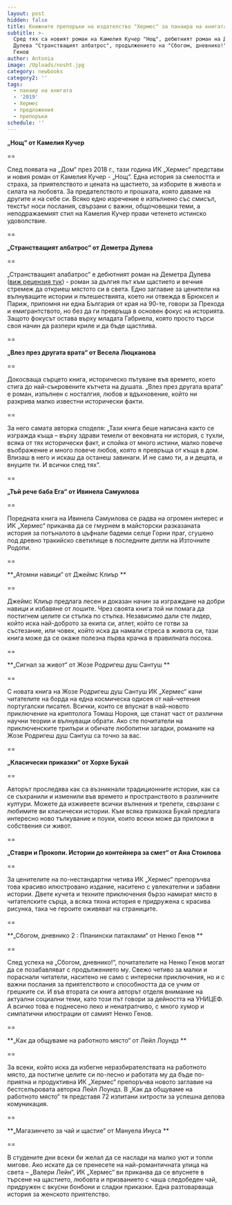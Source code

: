 ```yaml
---
layout: post
hidden: false
title: Книжните препоръки на издателство "Хермес" за панаира на книгата 2019
subtitle: >-
  Сред тях са новият роман на Камелия Кучер "Нощ", дебютният роман на Деметра
  Дулева "Странстващият албатрос", продължението на "Сбогом, дневнико!" на Ненко
  Генов
author: Antonia
image: /Uploads/nosht.jpg
category: newbooks
category2: ''
tags:
  - панаир на книгата
  - '2019'
  - Хермес
  - предложения
  - препоръки
schedule: ''
---
```

**„Нощ“ от Камелия Кучер**

\==

След появата на „Дом“ през 2018 г., тази година ИК „Хермес“ представи и новия роман от Камелия Кучер - „Нощ“. Една история за смелостта и страха, за приятелството и цената на щастието, за изборите в живота и силата на любовта. За предателството и прошката, която даваме на другите и на себе си. Всяко едно изречение е изпълнено със смисъл, текстът носи послания, свързани с важни, общочовешки теми, а неподражаемият стил на Камелия Кучер прави четенето истинско удоволствие. 

\==

**„Странстващият албатрос“ от Деметра Дулева**

\==

„Странстващият алабатрос“ e дебютният роман на Деметра Дулева ([виж рецензия тук](https://literaturnirazgovori.com/bookreviews/2019/09/27/10-32-%D1%80%D0%B5%D1%86%D0%B5%D0%BD%D0%B7%D0%B8%D1%8F-%D1%81%D1%82%D1%80%D0%B0%D0%BD%D1%81%D1%82%D0%B2%D0%B0%D1%89%D0%B8%D1%8F%D1%82-%D0%B0%D0%BB%D0%B1%D0%B0%D1%82%D1%80%D0%BE%D1%81-%D0%B4%D0%B5%D0%BC%D0%B5%D1%82%D1%80%D0%B0-%D0%B4%D1%83%D0%BB%D0%B5%D0%B2%D0%B0-%D0%B7%D0%B0-%D0%B6%D0%B5%D1%80%D1%82%D0%B2%D0%B8%D1%82%D0%B5-%D0%B8-%D1%81%D0%B0%D0%BC%D0%BE%D1%82%D0%B0%D1%82%D0%B0-%D0%B2-%D0%BF%D0%BE%D1%81%D1%82%D0%B8%D0%B3%D0%B0%D0%BD%D0%B5%D1%82%D0%BE-%D0%BD%D0%B0-%D1%81%D0%B2%D0%BE%D0%B1%D0%BE%D0%B4%D0%B0.html)) - роман за дългия път към щастието и вечния стремеж да откриеш мястото си в света. Едно заглавие за ценители на вълнуващите истории и пътешествията, което ни отвежда в Брюксел и Париж, припомня ни една България от края на 90-те, говори за Прехода и емигрантството, но без да ги превръща в основен фокус на историята. Защото фокусът остава върху младата Габриела, която просто търси своя начин да разпери криле и да бъде щастлива. 

\==

**„Влез през другата врата“ от Весела Люцканова**

\==

Докосваща сърцето книга, историческо пътуване във времето, което стига до най-съкровените кътчета на душата. „Влез през другата врата“ е роман, изпълнен с носталгия, любов и вдъхновение, който ни разкрива малко известни исторически факти.

\==

За него самата авторка споделя: „Тази книга беше написана както се изгражда къща – върху здрави темели от вековната ни история, с тухли, всяка от тях исторически факт, и спойка от много истини, малко повече въображение и много повече любов, която я превръща от къща в дом. Влизаш в него и искаш да останеш завинаги. И не само ти, а и децата, и внуците ти. И всички след тях“.

\==

**„Тъй рече баба Ега“ от Ивинела Самуилова**

\==

Поредната книга на Ивинела Самуилова се радва на огромен интерес и ИК „Хермес“ приканва да се гмурнем в майсторски разказаната история за потъналото в цъфнали бадеми селце Горни праг, сгушено под древно тракийско светилище в последните дипли на Източните Родопи.

\==

**„Атомни навици“ от Джеймс Клиър **

\==

Джеймс Клиър предлага лесен и доказан начин за изграждане на добри навици и избавяне от лошите. Чрез своята книга той ни помага да постигнем целите си стъпка по стъпка. Независимо дали сте лидер, който иска най-доброто за екипа си, атлет, който се готви за състезание, или човек, който  иска да намали стреса в живота си, тази книга може да се окаже полезна първа крачка в правилната посока.

\==

**„Сигнал за живот“ от Жозе Родригеш душ Сантуш **

\==

С новата книга на Жозе Родригеш душ Сантуш ИК „Хермес“ кани читателите на борда на една космическа одисея от най-четения португалски писател. Всички, които се впуснат в най-новото приключение на криптолога Томаш Нороня, ще станат част от различни научни теории и вълнуващи обрати.  Ако сте почитатели на приключенските трилъри и обичате любопитни загадки, романите на  Жозе Родригеш душ Сантуш са точно за вас.

\==

**„Класически приказки“ от Хорхе Букай**

\==

Авторът проследява как са възникнали традиционните истории, как са се съхранили и изменили във времето и пространството в различните култури. Можете да изживеете всички вълнения и трепети, свързани с любимите ви класически истории. Към всяка приказка Букай предлага интересно ново тълкувание и поуки, които всеки може да приложи в собствения си живот.

\==

**„Ставри и Прокопи. Истории до контейнера за смет“ от Ана Стоилова**

\==

За ценителите на  по-нестандартни четива ИК „Хермес“ препоръчва това красиво илюстровано издание, наситено с увлекателни и забавни истории. Двете кучета и техните приключения бързо намират място в читателските сърца, а всяка тяхна история е придружена с красива рисунка, така че героите оживяват на страниците. 

\==

**„Сбогом, дневнико 2 : Планински патаклами“ от Ненко Генов **

\==

След успеха на „Сбогом, дневнико!“, почитателите на Ненко Генов могат да се позабавляват с продължението му. Свежо четиво за малки и пораснали читатели, наситено не само с интересни приключения, но и с важни послания за приятелството и способността да се учим от грешките си. И във втората си книга авторът отделя внимание на актуални социални теми, като този път говори за дейността на УНИЦЕФ. А всичко това е поднесено леко и ненатрапчиво, с много хумор и симпатични илюстрации от самият Ненко Генов.

\==

**„Как да общуваме на работното място“ от Лейл Лоундз **

\==

За всеки, който иска да избегне неразбирателствата на работното място, да постигне целите си по-лесно и работата му да бъде по-приятна и продуктивна ИК „Хермес“ препоръчва новото заглавие на бестселъровата авторка Лейл Лоундз. В „Как да общуваме на работното място“ тя представя 72 изпитани хитрости за успешна делова комуникация. 

\==

**„Магазинчето за чай и щастие“ от Мануела Инуса **

\==

В студените дни всеки би желал да се наслади на малко уют и топли мигове. Ако искате да се пренесете на  най-романтичната улица на света – „Валери Лейн“, ИК „Хермес“ ви приканва да се впуснете в търсене на щастието, любовта и призванието с чаша следобеден чай, придружен с вкусни бонбони и сладки приказки. Една разтоварваща история за женското приятелство.
